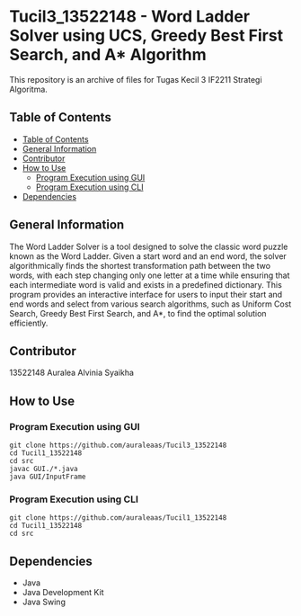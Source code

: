 # Tucil3_13522148 - Word Ladder Solver using UCS, Greedy Best First Search, and A* Algorithm
This repository is an archive of files for Tugas Kecil 3 IF2211 Strategi Algoritma.

## Table of Contents
  - [Table of Contents](#table-of-contents)
  - [General Information](#general-information)
  - [Contributor](#contributor)
  - [How to Use](#how-to-use)
    - [Program Execution using GUI](#program-execution-using-GUI)
    - [Program Execution using CLI](#program-execution-using-CLI)
  - [Dependencies](#Dependencies)

## General Information
The Word Ladder Solver is a tool designed to solve the classic word puzzle known as the Word Ladder. Given a start word and an end word, the solver algorithmically finds the shortest transformation path between the two words, with each step changing only one letter at a time while ensuring that each intermediate word is valid and exists in a predefined dictionary. This program provides an interactive interface for users to input their start and end words and select from various search algorithms, such as Uniform Cost Search, Greedy Best First Search, and A*, to find the optimal solution efficiently.

## Contributor
13522148 Auralea Alvinia Syaikha

## How to Use
    
### Program Execution using GUI
    git clone https://github.com/auraleaas/Tucil3_13522148
    cd Tucil1_13522148
    cd src
    javac GUI./*.java
    java GUI/InputFrame

### Program Execution using CLI
    git clone https://github.com/auraleaas/Tucil1_13522148
    cd Tucil1_13522148
    cd src
    
## Dependencies
- Java
- Java Development Kit
- Java Swing
